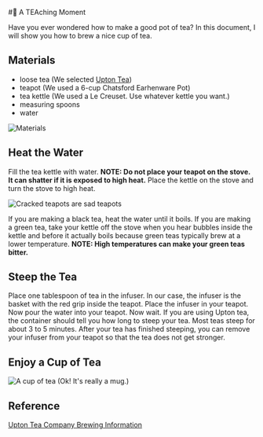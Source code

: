 #:tea: A TEAching Moment

Have you ever wondered how to make a good pot of tea?  In this document, I will show you how to brew a nice cup of tea.

## Materials
* loose tea (We selected [Upton Tea](http://www.uptontea.com/))
* teapot (We used a 6-cup Chatsford Earhenware Pot)
* tea kettle (We used a Le Creuset.  Use whatever kettle you want.)
* measuring spoons
* water

![Materials](https://toddandsepideh.smugmug.com/Hobbies/Tea/i-Z8spNxL/0/L/PC041930-L.jpg "Teapot, Teakettle, Tablespoon, Tea")

## Heat the Water
Fill the tea kettle with water.  **NOTE: Do not place your teapot on the stove.  It can shatter if it is exposed to high heat.**  Place the kettle on the stove and turn the stove to high heat.  

![Cracked teapots are sad teapots](https://toddandsepideh.smugmug.com/Hobbies/Tea/i-cGwC79T/0/O/HeatKettleNotPot.jpg "Cracked teapots hold no tea")

If you are making a black tea, heat the water until it boils.  If you are making a green tea, take your kettle off the stove when you hear bubbles inside the kettle and before it actually boils because green teas typically brew at a lower temperature.  **NOTE: High temperatures can make your green teas bitter.**

## Steep the Tea

Place one tablespoon of tea in the infuser.  In our case, the infuser is the basket with the red grip inside the teapot.  Place the infuser in your teapot.  Now pour the water into your teapot.  Now wait.  If you are using Upton tea, the container should tell you how long to steep your tea.  Most teas steep for about 3 to 5 minutes.  After your tea has finished steeping, you can remove your infuser from your teapot so that the tea does not get stronger.  

## Enjoy a Cup of Tea
![A cup of tea (Ok! It's really a mug.)](https://toddandsepideh.smugmug.com/Hobbies/Tea/i-BsSbcSz/0/L/PC041927-L.jpg "A cup of tea!")
## Reference
[Upton Tea Company Brewing Information](http://www.uptontea.com/shopcart/information/INFObrewing.asp)
